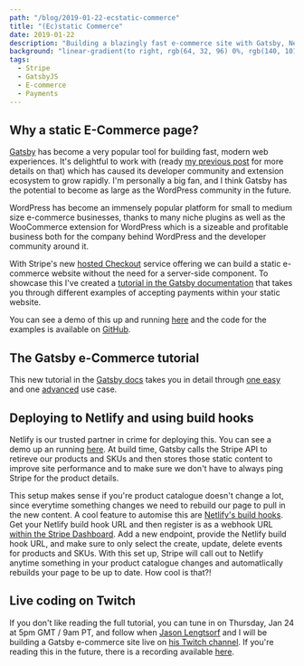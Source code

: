 ```yaml
---
path: "/blog/2019-01-22-ecstatic-commerce"
title: "(Ec)static Commerce"
date: 2019-01-22
description: "Building a blazingly fast e-commerce site with Gatsby, Netlify, and Stripe."
background: "linear-gradient(to right, rgb(64, 32, 96) 0%, rgb(140, 101, 179) 100%)"
tags:
  - Stripe
  - GatsbyJS
  - E-commerce
  - Payments
---
```


## Why a static E-Commerce page?

[Gatsby](https://www.gatsbyjs.org/) has become a very popular tool for building fast, modern web experiences. It's delightful to work with (ready [my previous post](/blog/2019-01-08-the-creation) for more details on that) which has caused its developer community and extension ecosystem to grow rapidly. I'm personally a big fan, and I think Gatsby has the potential to become as large as the WordPress community in the future.

WordPress has become an immensely popular platform for small to medium size e-commerce businesses, thanks to many niche plugins as well as the WooCommerce extension for WordPress which is a sizeable and profitable business both for the company behind WordPress and the developer community around it.

With Stripe's new [hosted Checkout](https://stripe.com/docs/payments/checkout/client_only) service offering we can build a static e-commerce website without the need for a server-side component. To showcase this I've created a [tutorial in the Gatsby documentation](https://www.gatsbyjs.org/docs/ecommerce-tutorial/) that takes you through different examples of accepting payments within your static website.

You can see a demo of this up and running [here](https://gatsby-ecommerce-stripe.netlify.com/) and the code for the examples is available on [GitHub](https://github.com/thorsten-stripe/ecommerce-gatsby-tutorial).

## The Gatsby e-Commerce tutorial

This new tutorial in the [Gatsby docs](https://www.gatsbyjs.org/docs/ecommerce-tutorial/) takes you in detail through [one easy](https://www.gatsbyjs.org/docs/ecommerce-tutorial/#easy-one-button) and one [advanced](https://www.gatsbyjs.org/docs/ecommerce-tutorial/#advanced-import-skus-via-source-plugin) use case.

## Deploying to Netlify and using build hooks

Netlify is our trusted partner in crime for deploying this. You can see a demo up an running [here](https://gatsby-ecommerce-stripe.netlify.com/). At build time, Gatsby calls the Stripe API to retireve our products and SKUs and then stores those static content to improve site performance and to make sure we don't have to always ping Stripe for the product details.

This setup makes sense if you're product catalogue doesn't change a lot, since everytime something changes we need to rebuild our page to pull in the new content. A cool feature to automise this are [Netlify's build hooks](https://www.netlify.com/docs/webhooks/). Get your Netlify build hook URL and then register is as a webhook URL [within the Stripe Dashboard](https://dashboard.stripe.com/account/webhooks). Add a new endpoint, provide the Netlify build hook URL, and make sure to only select the create, update, delete events for products and SKUs. With this set up, Stripe will call out to Netlify anytime something in your product catalogue changes and automatlically rebuilds your page to be up to date. How cool is that?!

## Live coding on Twitch

If you don't like reading the full tutorial, you can tune in on Thursday, Jan 24 at 5pm GMT / 9am PT, and follow when [Jason Lengtsorf]() and I will be building a Gatsby e-commerce site live on [his Twitch channel](https://www.twitch.tv/jlengstorf). If you're reading this in the future, there is a recording available [here](https://www.youtube.com/playlist?list=PLz8Iz-Fnk_eTpvd49Sa77NiF8Uqq5Iykx).
